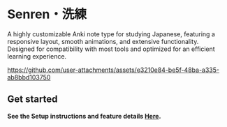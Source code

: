# Senren・洗練
A highly customizable Anki note type for studying Japanese, featuring a responsive layout, smooth animations, and extensive functionality. Designed for compatibility with most tools and optimized for an efficient learning experience.

https://github.com/user-attachments/assets/e3210e84-be5f-48ba-a335-ab8bbd103750

## Get started
**See the Setup instructions and feature details [Here](https://brenoaqua.github.io/Senren/).**
